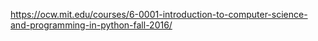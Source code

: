 
https://ocw.mit.edu/courses/6-0001-introduction-to-computer-science-and-programming-in-python-fall-2016/